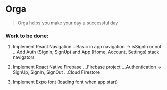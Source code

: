 # Orga

> Orga helps you make your day a successful day

### Work to be done:

1. Implement React Navigation
   ...Basic in app navigation -> isSignIn or not
   ...Add Auth (SignIn, SignUp) and App (Home, Account, Settings) stack navigators

2. Implement React Native Firebase
   ...Firebase project
   ...Authentication -> SignUp, SignIn, SignOut
   ...Cloud Firestore

3. Implement Expo font (loading font when app start)
